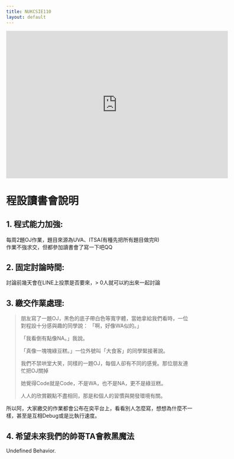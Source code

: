 ```yaml
---
title: NUKCSIE110
layout: default
---
```

<iframe src="https://calendar.google.com/calendar/embed?src=nuk.edu.tw_anjgolshrjmlc2f336tfptduks%40group.calendar.google.com&ctz=Asia%2FTaipei" style="border: 0" width="600" height="400" frameborder="0" scrolling="no"></iframe>

# 程設讀書會說明

## 1.	程式能力加強:
每周2題OJ作業，題目來源為UVA、ITSA(有種先把所有題目做完R)  
作業不強求交，但都參加讀書會了寫一下吧QQ

## 2.	固定討論時間:
討論前幾天會在LINE上投票是否要來，> 0人就可以約出來一起討論

## 3.	繳交作業處理:

>朋友寫了一題OJ，黑色的底子帶白色等寬字體，當她拿給我們看時，一位對程設十分感與趣的同學說：
> 「啊，好像WA似的。」
>  
> 「我看倒有點像NA。」我說。
>
> 「真像一塊塊綠豆糕。」一位外號叫「大食客」的同學緊接著說。
>
>  我們不禁哄堂大笑，同樣的一題OJ，每個人卻有不同的感覺。那位朋友連忙把OJ關掉
>    
>  她覺得Code就是Code，不是WA，也不是NA，更不是綠豆糕。
>
>人人的欣賞觀點不盡相同，那是和個人的習慣與開發環境有關。

  
所以阿，大家繳交的作業都會公布在奕平台上，看看別人怎麼寫，想想為什麼不一樣，甚至是互相Debug或是比執行速度。
## 4. 希望未來我們的帥哥TA會教黑魔法
Undefined Behavior.
